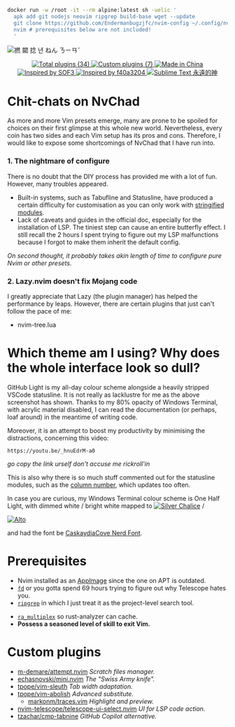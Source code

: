 ```bash
docker run -w /root -it --rm alpine:latest sh -uelic '
  apk add git nodejs neovim ripgrep build-base wget --update
  git clone https://github.com/Endermanbugzjfc/nvim-config ~/.config/nvim
  nvim # prerequisites below are not included!
  '
```
![撚 𨶙 捻 년 ねん ㄋㄧㄢˇ](https://github.com/Endermanbugzjfc/nvim-config/assets/53002741/bb0f391f-a213-403e-a1c8-8e25d8b2a1c0)
<p align=center>
  <a href="https://github.com/NvChad/NvChad#plugins-list">
    <img src="https://img.shields.io/badge/total_plugins-34-green?style=for-the-badge" title="Total plugins (34)">
  </a>
  <a href="#custom-plugins">
    <img src="https://img.shields.io/badge/custom_plugins-7-blue?style=for-the-badge" title="Custom plugins (7)">
  </a>
  <a href="#which-theme-am-i-using-why-does-the-whole-interface-look-so-dull">
    <img src="https://img.shields.io/badge/works_on-my_machine-gold?style=for-the-badge" title="Made in China">
  </a>
  </br>
  <a href="https://github.com/SOF3/nvim-config">
    <img src="https://img.shields.io/badge/code_stolen_from-SOF3-64d958?style=for-the-badge" title="Inspired by SOF3">
  </a>
  <a href="https://github.com/f40a3204/nvim">
    <img src="https://img.shields.io/badge/code_stolen_from-f40a3204-fc73d5?style=for-the-badge" title="Inspired by f40a3204">
  </a>
  <a href="https://github.com/Endermanbugzjfc/sublime-text-config">
    <img src="https://img.shields.io/badge/sublime_text-yyds_goat-ff9800?style=for-the-badge&logo=sublime-text" title="Sublime Text 永遠的神">
  </a>
</p>

# Chit-chats on NvChad
As more and more Vim presets emerge,
many are prone to be spoiled for choices on their first glimpse at this whole new world.
Nevertheless, every coin has two sides and each Vim setup has its pros and cons.
Therefore, I would like to expose some shortcomings of NvChad that I have run into.
### 1. The nightmare of configure
There is no doubt that the DIY process has provided me with a lot of fun. However, many troubles appeared.
- Built-in systems, such as Tabufline and Statusline, have produced a certain difficulty for customisation as you can only work with [stringified modules](https://github.com/Endermanbugzjfc/nvim-config/blob/c88b4f48b6f3f522c8a83b77a544771867709834/lua/custom/statusline.lua#L20).
- Lack of caveats and guides in the official doc, especially for the installation of LSP. The tiniest step can cause an entire butterfly effect. I still recall the 2 hours I spent trying to figure out my LSP malfunctions because I forgot to make them inherit the default config.

*On second thought, it probably takes akin length of time to configure pure Nvim or other presets.*
### 2. Lazy.nvim doesn't fix Mojang code
I greatly appreciate that Lazy (the plugin manager) has helped the performance by leaps.
However, there are certain plugins that just can't follow the pace of me:
- nvim-tree.lua

# Which theme am I using? Why does the whole interface look so dull?
GitHub Light is my all-day colour scheme alongside a heavily stripped VSCode statusline.
It is not really as lacklustre for me as the above screenshot has shown.
Thanks to my 80% opacity of Windows Terminal,
with acrylic material disabled, I can read the documentation (or perhaps, loaf around) in the meantime of writing code.

Moreover, it is an attempt to boost my productivity by minimising the distractions, concerning this video:
```
https://youtu.be/_hnuEdrM-a0
```
*go copy the link urself don't accuse me rickroll'in*

This is also why there is so much stuff commented out for the statusline modules,
such as the [column number](https://github.com/Endermanbugzjfc/nvim-config/blob/c88b4f48b6f3f522c8a83b77a544771867709834/lua/custom/statusline.lua#L38), which updates too often.

In case you are curious, my Windows Terminal colour scheme is One Half Light,
with dimmed white / bright white mapped to
[![Silver Chalice](https://img.shields.io/badge/%20%23A8A8A8-A8A8A8)](https://imagecolorpicker.com/color-code/a8a8a8) /
<!-- #A8A8A8 -->
[![Alto](https://img.shields.io/badge/%20%23CFCFCF-CFCFCF)](https://imagecolorpicker.com/color-code/cfcfcf)
<!-- #CFCFCF -->
and had the font be [CaskaydiaCove Nerd Font](https://www.programmingfonts.org/#cascadia-code).

# Prerequisites
- Nvim installed as an [AppImage](https://github.com/vim/vim-appimage) since the one on APT is outdated.
- [`fd`](https://github.com/sharkdp/fd) or you gotta spend 69 hours trying to figure out why Telescope hates you.
- [`ripgrep`](https://github.com/BurntSushi/ripgrep) in which I just treat it as the project-level search tool.
<!-- - NodeJS v16 (use NVM to switch version), cannot get Grammarly LSP 0.0.4 work on high Node versions. -->
- [`ra_multiplex`](https://github.com/pr2502/ra-multiplex) so rust-analyzer can cache.
- **Possess a seasoned level of skill to exit Vim.**

# Custom plugins
- [m-demare/attempt.nvim](https://github.com/m-demare/attempt.nvim) *Scratch files manager.*
- [echasnovski/mini.nvim](https://github.com/echasnovski/mini.nvim) *The "Swiss Army knife".*
- [tpope/vim-sleuth](https://github.com/tpope/vim-sleuth) *Tab width adaptation.*
- [tpope/vim-abolish](https://github.com/tpope/vim-abolish) *Advanced substitute.*
  - [markonm/traces.vim](https://github.com/markonm/traces.vim) *Highlight and preview.*
- [nvim-telescope/telescope-ui-select.nvim](https://github.com/nvim-telescope/telescope-ui-select.nvim) *UI for LSP code action.*
- [tzachar/cmp-tabnine](https://github.com/tzachar/cmp-tabnine) *GitHub Copilot alternative.*


